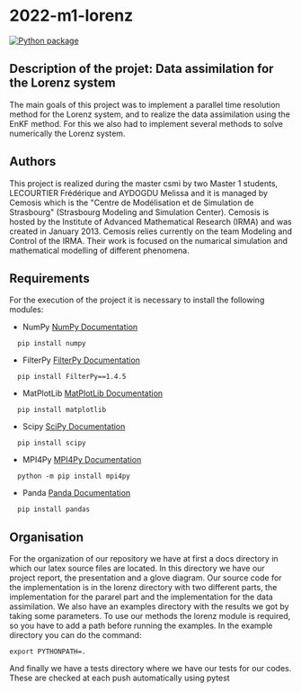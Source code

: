 # 2022-m1-lorenz
[![Python package](https://github.com/master-csmi/2022-m1-lorenz/actions/workflows/python-package.yml/badge.svg?branch=main)](https://github.com/master-csmi/2022-m1-lorenz/actions/workflows/python-package.yml)
## Description of the projet: Data assimilation for the Lorenz system

 The main goals of this project was to implement a parallel time resolution method for the Lorenz system, and to realize the data assimilation using the EnKF method. For this we also had to implement several methods to solve numerically the Lorenz system.

## Authors
This project is realized during the master csmi by two Master 1 students, LECOURTIER Frédérique and AYDOGDU Melissa and it is managed by Cemosis which is the "Centre de Modélisation et de Simulation de Strasbourg" (Strasbourg Modeling and Simulation Center). Cemosis is hosted by the Institute of Advanced Mathematical Research (IRMA) and was created in January 2013. Cemosis relies currently on the team Modeling and Control of the IRMA. Their work is focused on the numarical simulation and mathematical modelling of different phenomena.

## Requirements
For the execution of the project it is necessary to install the following modules:
* NumPy [NumPy Documentation](https://numpy.org/doc/ "Title")
```shell
  pip install numpy
```
* FilterPy [FilterPy Documentation](https://filterpy.readthedocs.io/en/latest/kalman/EnsembleKalmanFilter.html "Title")
```shell
  pip install FilterPy==1.4.5
```
* MatPlotLib [MatPlotLib Documentation](https://matplotlib.org/stable/index.html "Title")
```shell
  pip install matplotlib
```
* Scipy [SciPy Documentation](https://docs.scipy.org/doc/scipy/ "Title")
```shell
  pip install scipy
```
* MPI4Py [MPI4Py Documentation](https://mpi4py.readthedocs.io/en/stable/ "Title")
```shell
  python -m pip install mpi4py
```
* Panda [Panda Documentation](https://pandas.pydata.org/docs/ "Title")
```shell
  pip install pandas
```

## Organisation 
For the organization of our repository we have at first a docs directory in which our latex source files are located. In this directory we have our project report, the presentation and a glove diagram. 
Our source code for the implementation is in the lorenz directory with two different parts, the implementation for the pararel part and the implementation for the data assimilation. 
We also have an examples directory with the results we got by taking some parameters. To use our methods the lorenz module is required, so you have to add a path before running the examples. In the example directory you can do the command: 
```shell
export PYTHONPATH=.
```
And finally we have a tests directory where we have our tests for our codes. These are checked at each push automatically using pytest


